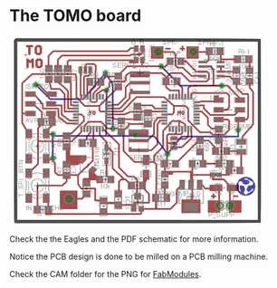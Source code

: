 The TOMO board
==============

<img src="TOMO.png" alt="TOMO" width="450"/>

Check the the Eagles and the PDF schematic for more information. 

Notice the PCB design is done to be milled on a PCB milling machine.

Check the CAM folder for the PNG for [FabModules](http://kokompe.cba.mit.edu/).
